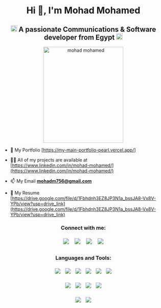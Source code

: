 <h1 align="center">Hi 👋, I'm Mohad Mohamed</h1>
<h2 align="center">
  <img src="https://twemoji.maxcdn.com/v/latest/svg/1f1ea-1f1ec.svg" 
       alt="Egypt Flag" 
       height="20"/> 
  A passionate Communications & Software developer from Egypt 
  <img src="https://twemoji.maxcdn.com/v/latest/svg/1f1ea-1f1ec.svg" 
       alt="Egypt Flag" 
       height="20"/>
</h2>


<div align="center">
  <img src="https://i.pinimg.com/1200x/f4/33/25/f43325d1c3e7a7f3ab6ea59122c989fe.jpg" 
       alt="mohad mohamed" 
       height="300" 
       width="250"/>
</div>

- 🌠 My Portfolio [https://my-main-portfolio-pearl.vercel.app/]

- 👨‍💻 All of my projects are available at [https://www.linkedin.com/in/mohad-mohamed/](https://www.linkedin.com/in/mohad-mohamed/)

- 📫 My Email **mohadm756@gmail.com**

- 📄 My Resume [https://drive.google.com/file/d/1Fbhdnh3EZ8JP3N1a_bssJA8-Vx8V-YPb/view?usp=drive_link](https://drive.google.com/file/d/1Fbhdnh3EZ8JP3N1a_bssJA8-Vx8V-YPb/view?usp=drive_link)
<h3 align="center">Connect with me:</h3>
<p align="center">
  <a href="https://linkedin.com/in/mohad mohamed" target="_blank" style="text-decoration:none;">
    <img src="https://img.shields.io/badge/LinkedIn-0077B5?style=for-the-badge&logo=linkedin&logoColor=white" style="display:inline-block; margin:8px; transform:scale(1.15);"/>
  </a>
  <a href="https://codeforces.com/profile/mohadm7566" target="_blank" style="text-decoration:none;">
    <img src="https://img.shields.io/badge/Codeforces-1F8ACB?style=for-the-badge&logo=codeforces&logoColor=white" style="display:inline-block; margin:8px; transform:scale(1.15);"/>
  </a>
  <a href="https://www.facebook.com/mohad.mohamed.677974" target="_blank" style="text-decoration:none;">
    <img src="https://img.shields.io/badge/Facebook-1877F2?style=for-the-badge&logo=facebook&logoColor=white" style="display:inline-block; margin:8px; transform:scale(1.15);"/>
  </a>
  <a href="https://wa.me/+201093758143" target="_blank" style="text-decoration:none;">
    <img src="https://img.shields.io/badge/WhatsApp-25D366?style=for-the-badge&logo=whatsapp&logoColor=white" style="display:inline-block; margin:8px; transform:scale(1.15);"/>
  </a>
</p>

<h3 align="center">Languages and Tools:</h3>

<!-- Programming Languages -->
<p align="center">
  <img src="https://img.shields.io/badge/C-00599C?style=for-the-badge&logo=c&logoColor=white" style="margin:6px; transform:scale(1.1);"/>
  <img src="https://img.shields.io/badge/C++-00599C?style=for-the-badge&logo=cplusplus&logoColor=white" style="margin:6px; transform:scale(1.1);"/>
  <img src="https://img.shields.io/badge/C%23-239120?style=for-the-badge&logo=c-sharp&logoColor=white" style="margin:6px; transform:scale(1.1);"/>
  <img src="https://img.shields.io/badge/Java-ED8B00?style=for-the-badge&logo=openjdk&logoColor=white" style="margin:6px; transform:scale(1.1);"/>
  <img src="https://img.shields.io/badge/Python-3776AB?style=for-the-badge&logo=python&logoColor=white" style="margin:6px; transform:scale(1.1);"/>
  <img src="https://img.shields.io/badge/Matlab-FF6F00?style=for-the-badge&logo=mathworks&logoColor=white" style="margin:6px; transform:scale(1.1);"/>
</p>

<!-- Web Development -->
<p align="center">
  <img src="https://img.shields.io/badge/HTML5-E34F26?style=for-the-badge&logo=html5&logoColor=white" style="margin:6px; transform:scale(1.1);"/>
  <img src="https://img.shields.io/badge/CSS3-1572B6?style=for-the-badge&logo=css3&logoColor=white" style="margin:6px; transform:scale(1.1);"/>
  <img src="https://img.shields.io/badge/JavaScript-F7DF1E?style=for-the-badge&logo=javascript&logoColor=black" style="margin:6px; transform:scale(1.1);"/>
  <img src="https://img.shields.io/badge/.NET-512BD4?style=for-the-badge&logo=dotnet&logoColor=white" style="margin:6px; transform:scale(1.1);"/>
</p>

<!-- Hardware / Databases -->
<p align="center">
  <img src="https://img.shields.io/badge/Arduino-00979D?style=for-the-badge&logo=arduino&logoColor=white" style="margin:6px; transform:scale(1.1);"/>
  <img src="https://img.shields.io/badge/MySQL-4479A1?style=for-the-badge&logo=mysql&logoColor=white" style="margin:6px; transform:scale(1.1);"/>
</p>
